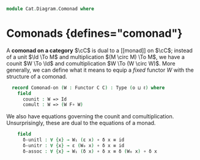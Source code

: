 <!--
```agda
open import Cat.Functor.Adjoint
open import Cat.Functor.Base
open import Cat.Prelude

import Cat.Reasoning
```
-->

```agda
module Cat.Diagram.Comonad where
```

<!--
```agda
open Functor
open _=>_

module _ {o ℓ} {C : Precategory o ℓ} where
  open Precategory C
```
-->

# Comonads {defines="comonad"}

A **comonad on a category** $\cC$ is dual to a [[monad]] on $\cC$; instead
of a unit $\Id \To M$ and multiplication $(M \circ M) \To M$, we have a
counit $W \To \Id$ and comultiplication $W \To (W \circ W)$. More
generally, we can define what it means to equip a *fixed* functor $W$
with the structure of a comonad.

```agda
  record Comonad-on (W : Functor C C) : Type (o ⊔ ℓ) where
    field
      counit : W => Id
      comult : W => (W F∘ W)
```

<!--
```agda
    module counit = _=>_ counit renaming (η to ε)
    module comult = _=>_ comult renaming (η to δ)

    open Functor W renaming (F₀ to W₀ ; F₁ to W₁ ; F-id to W-id ; F-∘ to W-∘) public
    open counit using (ε) public
    open comult using (δ) public
```
-->

We also have equations governing the counit and comultiplication.
Unsurprisingly, these are dual to the equations of a monad.

```agda
    field
      δ-unitl : ∀ {x} → W₁ (ε x) ∘ δ x ≡ id
      δ-unitr : ∀ {x} → ε (W₀ x) ∘ δ x ≡ id
      δ-assoc : ∀ {x} → W₁ (δ x) ∘ δ x ≡ δ (W₀ x) ∘ δ x
```

<!--
```agda
module _ {o h : _} {C : Precategory o h} {F G : Functor C C} {M : Comonad-on F} {N : Comonad-on G} where
  private
    module C = Cat.Reasoning C
    module M = Comonad-on M
    module N = Comonad-on N

  Comonad-on-path
    : (p0 : F ≡ G)
    → (∀ x → PathP (λ i → C.Hom (p0 i · x) x) (M.ε x) (N.ε x))
    → (∀ x → PathP (λ i → C.Hom (p0 i · x) (p0 i · (p0 i · x))) (M.δ x) (N.δ x))
    → PathP (λ i → Comonad-on (p0 i)) M N
  Comonad-on-path M=N pcounit pcomult = path where
    p0 : ∀ x → F · x ≡ G · x
    p0 x i = M=N i · x

    p1 : ∀ {x y} (f : C.Hom x y) → PathP (λ i → C.Hom (p0 x i) (p0 y i)) (M.W₁ f) (N.W₁ f)
    p1 f i = M=N i .Functor.F₁ f

    path : PathP (λ i → Comonad-on (M=N i)) M N
    path i .Comonad-on.counit =
      Nat-pathp M=N refl {a = M.counit} {b = N.counit} pcounit i
    path i .Comonad-on.comult =
      Nat-pathp M=N (ap₂ _F∘_ M=N M=N) {a = M.comult} {b = N.comult} pcomult i
    path i .Comonad-on.δ-unitl {x = x} =
      is-prop→pathp (λ i → C.Hom-set (p0 x i) (p0 x i) (p1 (pcounit x i) i C.∘ pcomult x i) C.id)
        M.δ-unitl N.δ-unitl i
    path i .Comonad-on.δ-unitr {x = x} =
      is-prop→pathp (λ i → C.Hom-set (p0 x i) (p0 x i) (pcounit (p0 x i) i C.∘ pcomult x i) C.id)
        M.δ-unitr N.δ-unitr i
    path i .Comonad-on.δ-assoc {x} =
      is-prop→pathp (λ i → C.Hom-set (p0 x i) (p0 (p0 (p0 x i) i) i) (p1 (pcomult x i) i C.∘ pcomult x i) (pcomult (p0 x i) i C.∘ pcomult x i))
        M.δ-assoc N.δ-assoc i
```
-->
